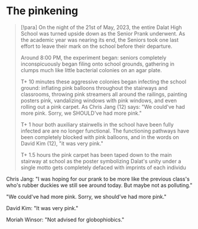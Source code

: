 # The pinkening
> [!para]
> On the night of the 21st of May, 2023, the entire Dalat High School was turned upside down as the Senior Prank underwent. As the academic year was nearing its end, the Seniors took one last effort to leave their mark on the school before their departure.
> 
> Around 8:00 PM, the experiment began: seniors completely inconspicuously began filing onto school grounds, gathering in clumps much like little bacterial colonies on an agar plate.
> 
> T+ 10 minutes these aggressive colonies began infecting the school ground: inflating pink balloons throughout the stairways and classrooms, throwing pink streamers all around the railings, painting posters pink, vandalizing windows with pink windows, and even rolling out a pink carpet. As Chris Jang (12) says: "We could've had more pink. Sorry, we SHOULD've had more pink."
> 
> T+ 1 hour both auxiliary stairwells in the school have been fully infected are are no longer functional. The functioning pathways have been completely blocked with pink balloons, and in the words on David Kim (12), "it was very pink."
> 
> T+ 1.5 hours the pink carpet has been taped down to the main stairway at school as the poster symbolizing Dalat's unity under a single motto gets completely defaced with imprints of each individu

Chris Jang: "I was hoping for our prank to be more like the previous class's who's rubber duckies we still see around today. But maybe not as polluting."

"We could've had more pink. Sorry, we should've had more pink."

David Kim: "It was very pink."

Moriah Winsor: "Not advised for globophiobics."